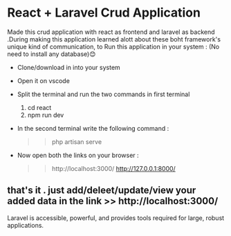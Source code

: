 
# React + Laravel Crud Application

Made this crud application with react as frontend and laravel as backend .During making this application learned alott about these boht framework's unique kind of communication, to Run this application in your system : 
(No need to install any database)😊

- Clone/download in into your system
- Open it on vscode
- Split the terminal and run the two commands in first terminal 
    1. cd react
    2. npm run dev
- In the second terminal write the following command : 
    >> php artisan serve
    
- Now open both the links on your browser :
    >> http://localhost:3000/
    >> http://127.0.0.1:8000/
## that's it . just add/deleet/update/view your added data in the link >> http://localhost:3000/

Laravel is accessible, powerful, and provides tools required for large, robust applications.

